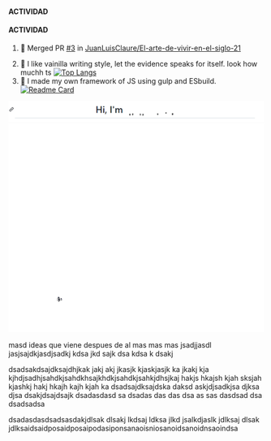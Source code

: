 #### ACTIVIDAD

#### ACTIVIDAD
<!--START_SECTION:activity-->
1. 🎉 Merged PR [#3](https://github.com/JuanLuisClaure/El-arte-de-vivir-en-el-siglo-21/pull/3) in [JuanLuisClaure/El-arte-de-vivir-en-el-siglo-21](https://github.com/JuanLuisClaure/El-arte-de-vivir-en-el-siglo-21)
<!--END_SECTION:activity-->
2. 👋 I like vainilla writing style, let the evidence speaks for itself. look how muchh ts [![Top Langs](https://github-readme-stats.vercel.app/api/top-langs/?username=JuanLuisClaure&layout=compact)](https://github.com/anuraghazra/github-readme-stats)
3. 👋 I made my own framework of JS using gulp and ESbuild. [![Readme Card](https://github-readme-stats.vercel.app/api/pin/?username=JuanLuisClaure&repo=pwa-frmwrk)](https://github.com/anuraghazra/github-readme-stats)

![dada](/assets/inventorTransform.gif)
![dada](/assets/mi_biografia_rapida.gif)


masd ideas que viene despues de al mas mas mas
jsadjjasdl jasjsajdkjasdjsadkj kdsa jkd sajk dsa kdsa k dsakj

dsadsakdsajdksajdhjkak jakj akj jkasjk kjaskjasjk ka jkakj kja kjhdjsadhjsahdkjsahdkhsajkhdkjsahdkjsahkjdhsjkaj hakjs hkajsh kjah sksjah kjashkj hakj hkajh kajh kjah ka
dsadsajdksajdska daksd askjdjsadkjsa djksa djsa dsakjdsajdsajk
dsadasdasd sa dsadas das das dsa as sas
dasdsad dsa dsadsadsa

dsadasdasdsadsasdakjdlsak dlsakj lkdsaj ldksa jlkd jsalkdjaslk jdlksaj dlsak jdlksaidsaidposaidposaipodasiponsanaoisniosanoidsanoidnsaoindsa



